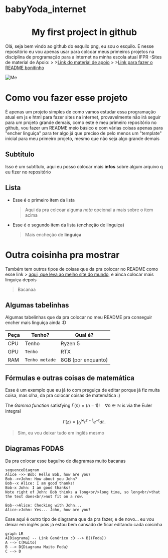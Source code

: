 # babyYoda_internet
<h1 align = "center">My first project in github</h1>

Olá, seja bem vindo ao github do esquilo png, eu sou o esquilo.
E nesse repositório eu vou apenas usar para colcoar meus primeiros projetos na disciplina de programação para a internet na minha escola atual IFPR
-Sites de material de Apoio:
	> >[Link do material de apoio](https://developer.mozilla.org/pt-BR/)
	> >[Link para fazer o README bonitinho](https://stackedit.io/)


![Me](https://avatars.githubusercontent.com/u/40546705?v=4)
# Como vou fazer esse projeto
É apenas um projeto simples de como vamos estudar essa programação atual em js e html para fazer sites na internet, provavelmente não irá seguir para um projeto grande demais, como este é meu primeiro repositório no github, vou fazer um README meio básico e com várias coisas apenas para "encher linguiça" para ter algo já que preciso de pelo menos um "template" inicial para meu primeiro projeto, mesmo que não seja algo grande demais

## Subtítulo

Isso é um subtítulo, aqui eu posso colocar mais **infos** sobre algum arquivo q eu fizer no repositório

## Lista
- Esse é o primeiro item da lista
	> Aqui da pra colcoar alguma *nota* opcional a mais sobre o item acima

- Esse é o segundo item da lista (encheção de linguiça)
	> Mais encheção de **linguiça**

# Outra coisinha pra mostrar

Também tem outros tipos de coisas que da pra colocar no README como esse link > [aqui, que leva ao melho site do mundo](https://youtube.com/c/esquilopng), e ainca colocar mais linguiça depois

> Bacanaa

## Algumas tabelinhas

Algumas tabelinhas que da pra colocar no meu README pra conseguir encher mais linguiça ainda :D

|          Peça      |Tenho?                          |Qual é?                         |
|----------------|-------------------------------|-----------------------------|
|CPU            | Tenho | Ryzen 5
|GPU        |`Tenho`            |RTX          |
|RAM         |`Tenho metade`|8GB (por enquanto)|


## Fórmulas e outras coisas de matemática

Esse é um exemplo que eu já to com preguiça de editar porque já fiz muita coisa, mas olha, da pra colocar coisas de matemática :)

The *Gamma function* satisfying $\Gamma(n) = (n-1)!\quad\forall n\in\mathbb N$ is via the Euler integral

$$
\Gamma(z) = \int_0^\infty t^{z-1}e^{-t}dt\,.
$$

> Sim, eu vou deixar tudo em inglês mesmo


## Diagramas FODAS
Da pra colocar esse bagulho de diagramas muito bacanas

```mermaid
sequenceDiagram
Alice ->> Bob: Hello Bob, how are you?
Bob-->>John: How about you John?
Bob--x Alice: I am good thanks!
Bob-x John: I am good thanks!
Note right of John: Bob thinks a long<br/>long time, so long<br/>that the text does<br/>not fit on a row.

Bob-->Alice: Checking with John...
Alice->John: Yes... John, how are you?
```

Esse aqui é outro tipo de diagrama que da pra fazer, e de novo... eu vou deixar em inglês pois já estou bem cansado de ficar editando cada coisinha

```mermaid
graph LR
A[Diagrama] -- Link Genérico :D --> B((Foda))
A --> C(Muito)
B --> D{Diagrama Muito Foda}
C --> D
```

